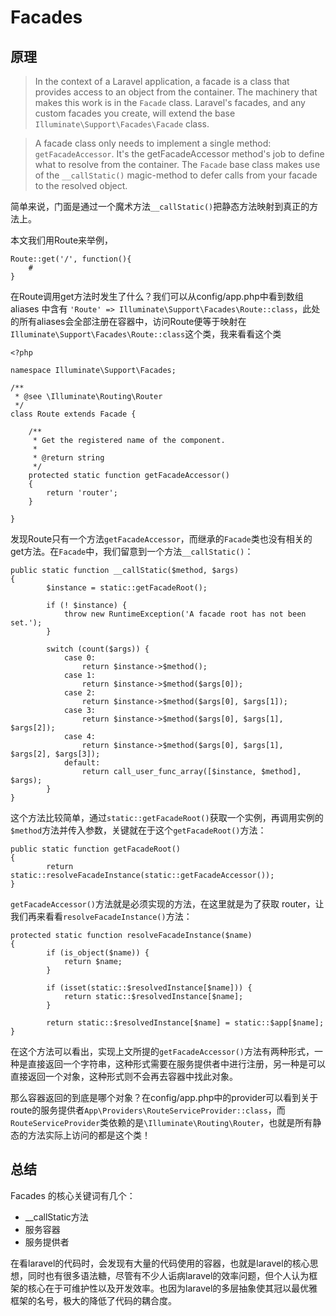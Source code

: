 # Facades

## 原理

> In the context of a Laravel application, a facade is a class that provides access to an object from the container. The machinery that makes this work is in the `Facade` class. Laravel's facades, and any custom facades you create, will extend the base `Illuminate\Support\Facades\Facade` class.

> A facade class only needs to implement a single method: `getFacadeAccessor`. It's the getFacadeAccessor method's job to define what to resolve from the container. The `Facade` base class makes use of the `__callStatic()` magic-method to defer calls from your facade to the resolved object.

简单来说，门面是通过一个魔术方法`__callStatic()`把静态方法映射到真正的方法上。

本文我们用Route来举例，
```
Route::get('/', function(){
    # 
}
```

在Route调用get方法时发生了什么？我们可以从config/app.php中看到数组 aliases 中含有 `'Route' => Illuminate\Support\Facades\Route::class`，此处的所有aliases会全部注册在容器中，访问Route便等于映射在`Illuminate\Support\Facades\Route::class`这个类，我来看看这个类

```
<?php 

namespace Illuminate\Support\Facades;

/**
 * @see \Illuminate\Routing\Router
 */
class Route extends Facade {

    /**
     * Get the registered name of the component.
     *
     * @return string
     */
    protected static function getFacadeAccessor()
    {
        return 'router';
    }

}
```

发现Route只有一个方法`getFacadeAccessor`，而继承的`Facade`类也没有相关的get方法。在`Facade`中，我们留意到一个方法`__callStatic()`：

```
public static function __callStatic($method, $args)
{
        $instance = static::getFacadeRoot();

        if (! $instance) {
            throw new RuntimeException('A facade root has not been set.');
        }

        switch (count($args)) {
            case 0:
                return $instance->$method();
            case 1:
                return $instance->$method($args[0]);
            case 2:
                return $instance->$method($args[0], $args[1]);
            case 3:
                return $instance->$method($args[0], $args[1], $args[2]);
            case 4:
                return $instance->$method($args[0], $args[1], $args[2], $args[3]);
            default:
                return call_user_func_array([$instance, $method], $args);
        }
}
```
这个方法比较简单，通过`static::getFacadeRoot()`获取一个实例，再调用实例的`$method`方法并传入参数，关键就在于这个`getFacadeRoot()`方法：

```
public static function getFacadeRoot()
{
        return static::resolveFacadeInstance(static::getFacadeAccessor());
}
```

`getFacadeAccessor()`方法就是必须实现的方法，在这里就是为了获取 router，让我们再来看看`resolveFacadeInstance()`方法：
```
protected static function resolveFacadeInstance($name)
{
        if (is_object($name)) {
            return $name;
        }

        if (isset(static::$resolvedInstance[$name])) {
            return static::$resolvedInstance[$name];
        }

        return static::$resolvedInstance[$name] = static::$app[$name];
}
```
在这个方法可以看出，实现上文所提的`getFacadeAccessor()`方法有两种形式，一种是直接返回一个字符串，这种形式需要在服务提供者中进行注册，另一种是可以直接返回一个对象，这种形式则不会再去容器中找此对象。

那么容器返回的到底是哪个对象？在config/app.php中的provider可以看到关于route的服务提供者`App\Providers\RouteServiceProvider::class`，而`RouteServiceProvider`类依赖的是`\Illuminate\Routing\Router`，也就是所有静态的方法实际上访问的都是这个类！

## 总结
Facades 的核心关键词有几个：
* __callStatic方法
* 服务容器
* 服务提供者

在看laravel的代码时，会发现有大量的代码使用的容器，也就是laravel的核心思想，同时也有很多语法糖，尽管有不少人诟病laravel的效率问题，但个人认为框架的核心在于可维护性以及开发效率。也因为laravel的多层抽象使其冠以最优雅框架的名号，极大的降低了代码的耦合度。


